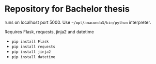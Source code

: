 # Repository for Bachelor thesis

runs on localhost port 5000. Use ```~/opt/anaconda3/bin/python``` interpreter.

Requires Flask, requests, jinja2 and datetime
- ```pip install Flask```
- ```pip install requests```
- ```pip install jinja2```
- ```pip install datetime```


